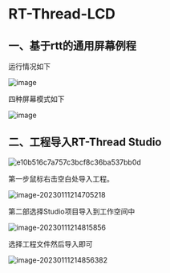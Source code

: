 # RT-Thread-LCD

## 一、基于rtt的通用屏幕例程

运行情况如下

![image](https://user-images.githubusercontent.com/78582677/207585397-286a5e3d-dc2b-48b7-bcb8-5f3c3de42526.png)

四种屏幕模式如下


![image](https://user-images.githubusercontent.com/78582677/207585428-dda3f621-2662-49fa-99f5-c4ba902457e8.png)

## 二、工程导入RT-Thread Studio

![e10b516c7a757c3bcf8c36ba537bb0d](https://user-images.githubusercontent.com/78582677/211825901-d208090a-fc49-4ef8-ba51-d92b071b171d.png)

第一步鼠标右击空白处导入工程。

![image-20230111214705218](C:\Users\ZXY\AppData\Roaming\Typora\typora-user-images\image-20230111214705218.png)

第二部选择Studio项目导入到工作空间中

![image-20230111214815856](C:\Users\ZXY\AppData\Roaming\Typora\typora-user-images\image-20230111214815856.png)

选择工程文件然后导入即可

![image-20230111214856382](C:\Users\ZXY\AppData\Roaming\Typora\typora-user-images\image-20230111214856382.png)

